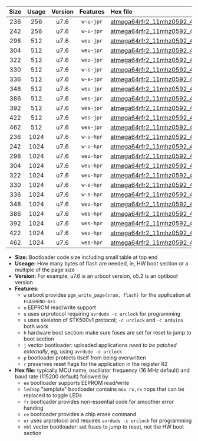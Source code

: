 |Size|Usage|Version|Features|Hex file|
|:-:|:-:|:-:|:-:|:--|
|236|256|u7.6|`w-u-jpr`|[atmega64rfr2_11mhz0592_460800bps_ur_vbl.hex](https://raw.githubusercontent.com/stefanrueger/urboot/main/atmega64rfr2_11mhz0592_460800bps_ur_vbl.hex)|
|242|256|u7.6|`w-u-jpr`|[atmega64rfr2_11mhz0592_460800bps_lednop_ur_vbl.hex](https://raw.githubusercontent.com/stefanrueger/urboot/main/atmega64rfr2_11mhz0592_460800bps_lednop_ur_vbl.hex)|
|298|512|u7.6|`weu-jpr`|[atmega64rfr2_11mhz0592_460800bps_ee_ur_vbl.hex](https://raw.githubusercontent.com/stefanrueger/urboot/main/atmega64rfr2_11mhz0592_460800bps_ee_ur_vbl.hex)|
|304|512|u7.6|`weu-jpr`|[atmega64rfr2_11mhz0592_460800bps_ee_lednop_ur_vbl.hex](https://raw.githubusercontent.com/stefanrueger/urboot/main/atmega64rfr2_11mhz0592_460800bps_ee_lednop_ur_vbl.hex)|
|322|512|u7.6|`weu-jpr`|[atmega64rfr2_11mhz0592_460800bps_ee_lednop_fr_ur_vbl.hex](https://raw.githubusercontent.com/stefanrueger/urboot/main/atmega64rfr2_11mhz0592_460800bps_ee_lednop_fr_ur_vbl.hex)|
|330|512|u7.6|`w-s-jpr`|[atmega64rfr2_11mhz0592_460800bps_vbl.hex](https://raw.githubusercontent.com/stefanrueger/urboot/main/atmega64rfr2_11mhz0592_460800bps_vbl.hex)|
|336|512|u7.6|`w-s-jpr`|[atmega64rfr2_11mhz0592_460800bps_lednop_vbl.hex](https://raw.githubusercontent.com/stefanrueger/urboot/main/atmega64rfr2_11mhz0592_460800bps_lednop_vbl.hex)|
|348|512|u7.6|`weu-jpr`|[atmega64rfr2_11mhz0592_460800bps_ee_lednop_fr_ce_ur_vbl.hex](https://raw.githubusercontent.com/stefanrueger/urboot/main/atmega64rfr2_11mhz0592_460800bps_ee_lednop_fr_ce_ur_vbl.hex)|
|386|512|u7.6|`wes-jpr`|[atmega64rfr2_11mhz0592_460800bps_ee_vbl.hex](https://raw.githubusercontent.com/stefanrueger/urboot/main/atmega64rfr2_11mhz0592_460800bps_ee_vbl.hex)|
|392|512|u7.6|`wes-jpr`|[atmega64rfr2_11mhz0592_460800bps_ee_lednop_vbl.hex](https://raw.githubusercontent.com/stefanrueger/urboot/main/atmega64rfr2_11mhz0592_460800bps_ee_lednop_vbl.hex)|
|422|512|u7.6|`wes-jpr`|[atmega64rfr2_11mhz0592_460800bps_ee_lednop_fr_vbl.hex](https://raw.githubusercontent.com/stefanrueger/urboot/main/atmega64rfr2_11mhz0592_460800bps_ee_lednop_fr_vbl.hex)|
|462|512|u7.6|`wes-jpr`|[atmega64rfr2_11mhz0592_460800bps_ee_lednop_fr_ce_vbl.hex](https://raw.githubusercontent.com/stefanrueger/urboot/main/atmega64rfr2_11mhz0592_460800bps_ee_lednop_fr_ce_vbl.hex)|
|236|1024|u7.6|`w-u-hpr`|[atmega64rfr2_11mhz0592_460800bps_ur.hex](https://raw.githubusercontent.com/stefanrueger/urboot/main/atmega64rfr2_11mhz0592_460800bps_ur.hex)|
|242|1024|u7.6|`w-u-hpr`|[atmega64rfr2_11mhz0592_460800bps_lednop_ur.hex](https://raw.githubusercontent.com/stefanrueger/urboot/main/atmega64rfr2_11mhz0592_460800bps_lednop_ur.hex)|
|298|1024|u7.6|`weu-hpr`|[atmega64rfr2_11mhz0592_460800bps_ee_ur.hex](https://raw.githubusercontent.com/stefanrueger/urboot/main/atmega64rfr2_11mhz0592_460800bps_ee_ur.hex)|
|304|1024|u7.6|`weu-hpr`|[atmega64rfr2_11mhz0592_460800bps_ee_lednop_ur.hex](https://raw.githubusercontent.com/stefanrueger/urboot/main/atmega64rfr2_11mhz0592_460800bps_ee_lednop_ur.hex)|
|322|1024|u7.6|`weu-hpr`|[atmega64rfr2_11mhz0592_460800bps_ee_lednop_fr_ur.hex](https://raw.githubusercontent.com/stefanrueger/urboot/main/atmega64rfr2_11mhz0592_460800bps_ee_lednop_fr_ur.hex)|
|330|1024|u7.6|`w-s-hpr`|[atmega64rfr2_11mhz0592_460800bps.hex](https://raw.githubusercontent.com/stefanrueger/urboot/main/atmega64rfr2_11mhz0592_460800bps.hex)|
|336|1024|u7.6|`w-s-hpr`|[atmega64rfr2_11mhz0592_460800bps_lednop.hex](https://raw.githubusercontent.com/stefanrueger/urboot/main/atmega64rfr2_11mhz0592_460800bps_lednop.hex)|
|348|1024|u7.6|`weu-hpr`|[atmega64rfr2_11mhz0592_460800bps_ee_lednop_fr_ce_ur.hex](https://raw.githubusercontent.com/stefanrueger/urboot/main/atmega64rfr2_11mhz0592_460800bps_ee_lednop_fr_ce_ur.hex)|
|386|1024|u7.6|`wes-hpr`|[atmega64rfr2_11mhz0592_460800bps_ee.hex](https://raw.githubusercontent.com/stefanrueger/urboot/main/atmega64rfr2_11mhz0592_460800bps_ee.hex)|
|392|1024|u7.6|`wes-hpr`|[atmega64rfr2_11mhz0592_460800bps_ee_lednop.hex](https://raw.githubusercontent.com/stefanrueger/urboot/main/atmega64rfr2_11mhz0592_460800bps_ee_lednop.hex)|
|422|1024|u7.6|`wes-hpr`|[atmega64rfr2_11mhz0592_460800bps_ee_lednop_fr.hex](https://raw.githubusercontent.com/stefanrueger/urboot/main/atmega64rfr2_11mhz0592_460800bps_ee_lednop_fr.hex)|
|462|1024|u7.6|`wes-hpr`|[atmega64rfr2_11mhz0592_460800bps_ee_lednop_fr_ce.hex](https://raw.githubusercontent.com/stefanrueger/urboot/main/atmega64rfr2_11mhz0592_460800bps_ee_lednop_fr_ce.hex)|

- **Size:** Bootloader code size including small table at top end
- **Useage:** How many bytes of flash are needed, ie, HW boot section or a multiple of the page size
- **Version:** For example, u7.6 is an urboot version, o5.2 is an optiboot version
- **Features:**
  + `w` urboot provides `pgm_write_page(sram, flash)` for the application at `FLASHEND-4+1`
  + `e` EEPROM read/write support
  + `u` uses urprotocol requiring `avrdude -c urclock` for programming
  + `s` uses skeleton of STK500v1 protocol; `-c urclock` and `-c arduino` both work
  + `h` hardware boot section: make sure fuses are set for reset to jump to boot section
  + `j` vector bootloader: uploaded applications *need to be patched externally*, eg, using `avrdude -c urclock`
  + `p` bootloader protects itself from being overwritten
  + `r` preserves reset flags for the application in the register R2
- **Hex file:** typically MCU name, oscillator frequency (16 MHz default) and baud rate (115200 default) followed by
  + `ee` bootloader supports EEPROM read/write
  + `lednop` "template" bootloader contains `mov rx,rx` nops that can be replaced to toggle LEDs
  + `fr` bootloader provides non-essential code for smoother error handing
  + `ce` bootloader provides a chip erase command
  + `ur` uses urprotocol and requires `avrdude -c urclock` for programming
  + `vbl` vector bootloader: set fuses to jump to reset, not the HW boot section
